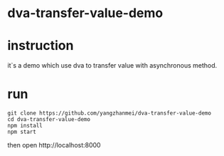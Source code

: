 # dva-transfer-value-demo
# instruction
it`s a demo which use dva to transfer value with asynchronous method.
# run
```
git clone https://github.com/yangzhanmei/dva-transfer-value-demo
cd dva-transfer-value-demo
npm install
npm start
```
then open http://localhost:8000
